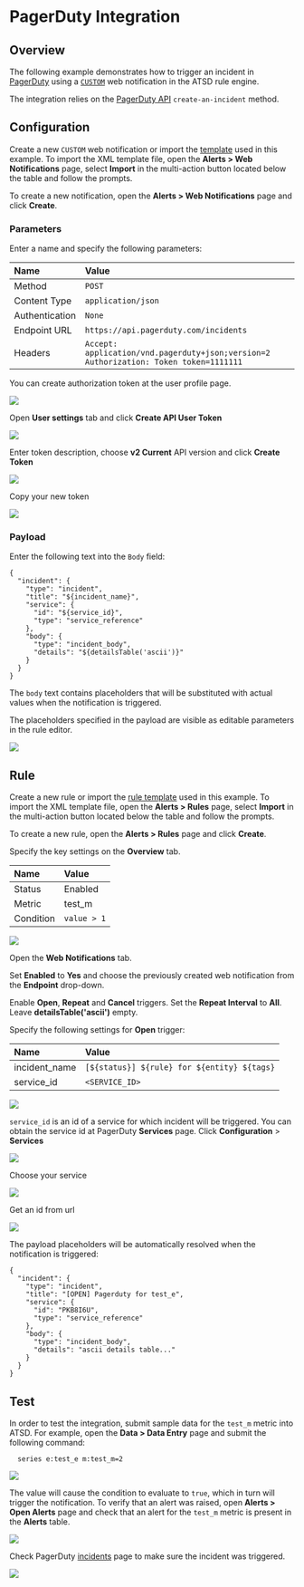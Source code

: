 # PagerDuty Integration

## Overview

The following example demonstrates how to trigger an incident in [PagerDuty](https://www.pagerduty.com/) using a [`CUSTOM`](custom.md) web notification in the ATSD rule engine.

The integration relies on the [PagerDuty API](https://v2.developer.pagerduty.com/v2/page/api-reference#!/Incidents/post_incidents) `create-an-incident` method.

## Configuration

Create a new `CUSTOM` web notification or import the [template](resources/custom-pagerduty-notification.xml) used in this example. To import the XML template file, open the **Alerts > Web Notifications** page, select **Import** in the multi-action button located below the table and follow the prompts.

To create a new notification, open the **Alerts > Web Notifications** page and click **Create**.

### Parameters

Enter a name and specify the following parameters:

| **Name** | **Value** |
| :--- | :--- |
| Method | `POST` |
| Content Type | `application/json` |
| Authentication | `None` |
| Endpoint URL | `https://api.pagerduty.com/incidents` |
| Headers | `Accept: application/vnd.pagerduty+json;version=2`<br/>`Authorization: Token token=1111111` |

You can create authorization token at the user profile page.

![](images/pagerduty_key_1.png)

Open **User settings** tab and click **Create API User Token**

![](images/pagerduty_key_2.png)

Enter token description, choose **v2 Current** API version and click **Create Token**

![](images/pagerduty_key_3.png)

Copy your new token

![](images/pagerduty_key_4.png)

### Payload

Enter the following text into the `Body` field:

```
{
  "incident": {
    "type": "incident",
    "title": "${incident_name}",
    "service": {
      "id": "${service_id}",
      "type": "service_reference"
    },
    "body": {
      "type": "incident_body",
      "details": "${detailsTable('ascii')}"
    }
  }
}
```

The `body` text contains placeholders that will be substituted with actual values when the notification is triggered. 

The placeholders specified in the payload are visible as editable parameters in the rule editor.

![](images/pagerduty_endpoint.png)

## Rule

Create a new rule or import the [rule template](resources/custom-pagerduty-rule.xml) used in this example. To import the XML template file, open the **Alerts > Rules** page, select **Import** in the multi-action button located below the table and follow the prompts.

To create a new rule, open the **Alerts > Rules** page and click **Create**.

Specify the key settings on the **Overview** tab. 

| **Name** | **Value** |
| :-------- | :---- |
| Status | Enabled |
| Metric | test_m |
| Condition | `value > 1` |

![](images/rule_overview.png)

Open the **Web Notifications** tab.

Set **Enabled** to **Yes** and choose the previously created web notification from the **Endpoint** drop-down.

Enable **Open**, **Repeat** and **Cancel** triggers. Set the **Repeat Interval** to **All**. Leave **detailsTable('ascii')** empty.

Specify the following settings for **Open** trigger:

| **Name** | **Value** |
| :-------- | :---- |
| incident_name | `[${status}] ${rule} for ${entity} ${tags}` |
| service_id | `<SERVICE_ID>` |

![](images/pagerduty_rule_notification_open.png)

`service_id` is an id of a service for which incident will be triggered. You can obtain the service id at PagerDuty **Services** page. Click **Configuration** > **Services**

![](images/pagerduty_service_id_1.png)

Choose your service

![](images/pagerduty_service_id_2.png)

Get an id from url

![](images/pagerduty_service_id_3.png)

The payload placeholders will be automatically resolved when the notification is triggered:

```
{
  "incident": {
    "type": "incident",
    "title": "[OPEN] Pagerduty for test_e",
    "service": {
      "id": "PKB8I6U",
      "type": "service_reference"
    },
    "body": {
      "type": "incident_body",
      "details": "ascii details table..."
    }
  }
}
```

## Test

In order to test the integration, submit sample data for the `test_m` metric into ATSD. For example, open the **Data > Data Entry** page and submit the following command:

```ls
  series e:test_e m:test_m=2
```

![](images/rule_test_commands.png)

The value will cause the condition to evaluate to `true`, which in turn will trigger the notification.
To verify that an alert was raised, open **Alerts > Open Alerts** page and check that an alert for the `test_m` metric is present in the **Alerts** table.

![](images/pagerduty_alert_open.png)

Check PagerDuty [incidents](https://axibase.pagerduty.com/incidents) page to make sure the incident was triggered.

![](images/pagerduty_test.png)
